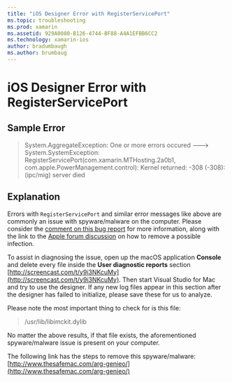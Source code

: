 ```yaml
---
title: "iOS Designer Error with RegisterServicePort"
ms.topic: troubleshooting
ms.prod: xamarin
ms.assetid: 929A0080-B126-4744-BF88-A4A1EFBB6CC2
ms.technology: xamarin-ios
author: bradumbaugh
ms.author: brumbaug
---
```


# iOS Designer Error with RegisterServicePort

## Sample Error
> System.AggregateException: One or more errors occured ---> System.SystemException: RegisterServicePort(com.xamarin.MTHosting.2a0b1, com.apple.PowerManagement.control): Kernel returned: -308 (-308): (ipc/mig) server died

## Explanation
Errors with `RegisterServicePort` and similar error messages like above are commonly an issue with spyware/malware on the computer. Please consider the [comment on this bug report](https://bugzilla.xamarin.com/show_bug.cgi?id=21907#c4) for more information, along with the link to the [Apple forum discussion](https://discussions.apple.com/thread/5596008) on how to remove a possible infection. 

To assist in diagnosing the issue, open up the macOS application **Console** and delete every file inside the **User diagnostic reports** section [http://screencast.com/t/y9i3NKcuMy](http://screencast.com/t/y9i3NKcuMy). Then start Visual Studio for Mac and try to use the designer. If any new log files appear in this section after the designer has failed to initialize, please save these for us to analyze.  

Please note the most important thing to check for is this file: 
> /usr/lib/libimckit.dylib

No matter the above results, if that file exists, the aforementioned spyware/malware issue is present on your computer.  

The following link has the steps to remove this spyware/malware: [http://www.thesafemac.com/arg-genieo/](http://www.thesafemac.com/arg-genieo/)  

